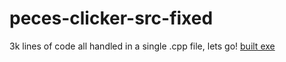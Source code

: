 # peces-clicker-src-fixed
3k lines of code all handled in a single .cpp file, lets go! [built exe](https://github.com/selenagomez25/peces-clicker-src-fixed/raw/refs/heads/master/Release/pecesGui.exe)
